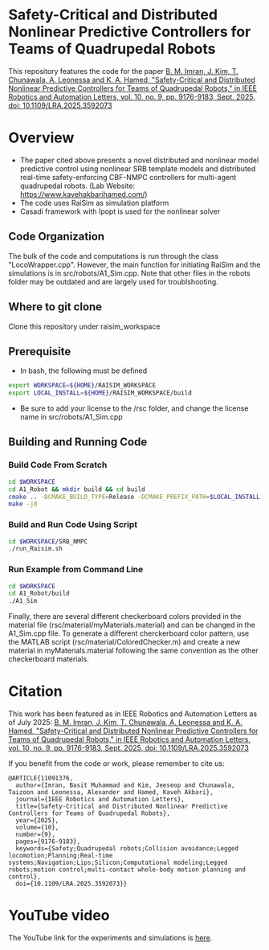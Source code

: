 # Safety-Critical and Distributed Nonlinear Predictive Controllers for Teams of Quadrupedal Robots
This repository features the code for the paper [B. M. Imran, J. Kim, T. Chunawala, A. Leonessa and K. A. Hamed, "Safety-Critical and Distributed Nonlinear Predictive Controllers for Teams of Quadrupedal Robots," in IEEE Robotics and Automation Letters, vol. 10, no. 9, pp. 9176-9183, Sept. 2025, doi: 10.1109/LRA.2025.3592073](https://ieeexplore.ieee.org/document/11091376)

# Overview
- The paper cited above presents a novel distributed and nonlinear model predictive control using nonlinear SRB template models and distributed real-time safety-enforcing CBF-NMPC controllers for multi-agent quadrupedal robots. (Lab Website: https://www.kavehakbarihamed.com/)
- The code uses RaiSim as simulation platform
- Casadi framework with Ipopt is used for the nonlinear solver

## Code Organization
The bulk of the code and computations is run through the class "LocoWrapper.cpp". However, the main function for initiating RaiSim and the simulations is in src/robots/A1_Sim.cpp. Note that other files in the robots folder may be outdated and are largely used for troublshooting.

## Where to git clone
Clone this repository under raisim_workspace

## Prerequisite
- In bash, the following must be defined
```sh
export WORKSPACE=${HOME}/RAISIM_WORKSPACE
export LOCAL_INSTALL=${HOME}/RAISIM_WORKSPACE/build
```
- Be sure to add your license to the /rsc folder, and change the license name in src/robots/A1_Sim.cpp


## Building and Running Code
### Build Code From Scratch
```sh
cd $WORKSPACE
cd A1_Robot && mkdir build && cd build
cmake .. -DCMAKE_BUILD_TYPE=Release -DCMAKE_PREFIX_PATH=$LOCAL_INSTALL
make -j8
```

### Build and Run Code Using Script
```sh
cd $WORKSPACE/SRB_NMPC
./run_Raisim.sh
```

### Run Example from Command Line
```sh
cd $WORKSPACE
cd A1_Robot/build
./A1_Sim 
```

Finally, there are several different checkerboard colors provided in the material file (rsc/material/myMaterials.material) and can be changed in the A1_Sim.cpp file. To generate a different cherckerboard color pattern, use the MATLAB script (rsc/material/ColoredChecker.m) and create a new material in myMaterials.material following the same convention as the other checkerboard materials.

# Citation
This work has been featured as  in IEEE Robotics and Automation Letters as of July 2025: 
[B. M. Imran, J. Kim, T. Chunawala, A. Leonessa and K. A. Hamed, "Safety-Critical and Distributed Nonlinear Predictive Controllers for Teams of Quadrupedal Robots," in IEEE Robotics and Automation Letters, vol. 10, no. 9, pp. 9176-9183, Sept. 2025, doi: 10.1109/LRA.2025.3592073](https://ieeexplore.ieee.org/document/11091376)


If you benefit from the code or work, please remember to cite us:
```
@ARTICLE{11091376,
  author={Imran, Basit Muhammad and Kim, Jeeseop and Chunawala, Taizoon and Leonessa, Alexander and Hamed, Kaveh Akbari},
  journal={IEEE Robotics and Automation Letters}, 
  title={Safety-Critical and Distributed Nonlinear Predictive Controllers for Teams of Quadrupedal Robots}, 
  year={2025},
  volume={10},
  number={9},
  pages={9176-9183},
  keywords={Safety;Quadrupedal robots;Collision avoidance;Legged locomotion;Planning;Real-time systems;Navigation;Lips;Silicon;Computational modeling;Legged robots;motion control;multi-contact whole-body motion planning and control},
  doi={10.1109/LRA.2025.3592073}}

```

# YouTube video
The YouTube link for the experiments and simulations is [here](https://www.youtube.com/watch?v=N0z3zvkmvW4).

